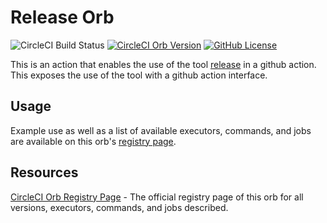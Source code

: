 # Release Orb 
![CircleCI Build Status](https://circleci.com/gh/sanjP10/release-orb.svg?style=shield "CircleCI Build Status") [![CircleCI Orb Version](https://badges.circleci.com/orbs/sanjp10/release.svg)][reg-page] [![GitHub License](https://img.shields.io/badge/license-MIT-lightgrey.svg)](https://raw.githubusercontent.com/sanjP10/release-orb/main/LICENSE)

This is an action that enables the use of the tool [release](https://github.com/sanjP10/release) in a github action.
This exposes the use of the tool with a github action interface.

## Usage

Example use as well as a list of available executors, commands, and jobs are available on this orb's [registry page][reg-page].

## Resources

[CircleCI Orb Registry Page][reg-page] - The official registry page of this orb for all versions, executors, commands, and jobs described.


[reg-page]: https://circleci.com/orbs/registry/orb/sanjp10/release

